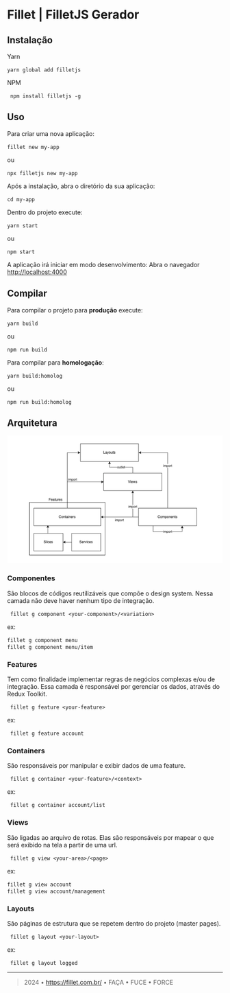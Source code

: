 # Fillet | FilletJS Gerador

## **Instalação**

Yarn
```
yarn global add filletjs
```
NPM
```
 npm install filletjs -g
```
## **Uso**

Para criar uma nova aplicação:
```
fillet new my-app
```
ou
```
npx filletjs new my-app
```
Após a instalação, abra o diretório da sua aplicação:
```
cd my-app
```
Dentro do projeto execute:
```
yarn start
```
ou
```
npm start
```
A aplicação irá iniciar em modo desenvolvimento:
Abra o navegador [http://localhost:4000](http://localhost:4000)

## **Compilar**

Para compilar o projeto para **produção** execute:
```
yarn build
```
ou
```
npm run build
```
Para compilar para **homologação**:
```
yarn build:homolog
```
ou
```
npm run build:homolog
```

## **Arquitetura**
![Arquitetura FilletJS](src/images/arquitetura.png)

### **Componentes**
São blocos de códigos reutilizáveis que compõe o design system. Nessa camada não deve haver nenhum tipo de integração.
```
 fillet g component <your-component>/<variation>
```
ex:
```
fillet g component menu
fillet g component menu/item
```
### **Features**
Tem como finalidade implementar regras de negócios complexas e/ou de integração. Essa camada é responsável por gerenciar os dados, através do Redux Toolkit.
```
 fillet g feature <your-feature>
```
ex:
```
 fillet g feature account
```
### **Containers**
São responsáveis por manipular e exibir dados de uma feature.
```
 fillet g container <your-feature>/<context>
```
ex:
```
 fillet g container account/list
```
### **Views**
São ligadas ao arquivo de rotas. Elas são responsáveis por mapear o que será exibido na tela a partir de uma url.
```
 fillet g view <your-area>/<page>
```
ex:
```
fillet g view account
fillet g view account/management
```
### **Layouts**
São páginas de estrutura que se repetem dentro do projeto (master pages).
```
 fillet g layout <your-layout>
```
ex:
```
 fillet g layout logged
```
___
> 2024 • https://fillet.com.br/ • FAÇA • FUCE • FORCE